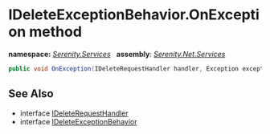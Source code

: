 # IDeleteExceptionBehavior.OnException method
**namespace:** *[Serenity.Services](../../README.md#serenity.services-namespace)*   **assembly**: *[Serenity.Net.Services](../../README.md)*

```csharp
public void OnException(IDeleteRequestHandler handler, Exception exception)
```

## See Also

* interface [IDeleteRequestHandler](../IDeleteRequestHandler.md)
* interface [IDeleteExceptionBehavior](../IDeleteExceptionBehavior.md)